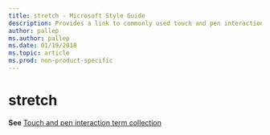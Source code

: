 ```yaml
---
title: stretch - Microsoft Style Guide
description: Provides a link to commonly used touch and pen interaction terms in Microsoft documents including 'stretch'.
author: pallep
ms.author: pallep
ms.date: 01/19/2018
ms.topic: article
ms.prod: non-product-specific
---
```


# stretch

**See** [Touch and pen interaction term collection](~/a-z-word-list-term-collections/term-collections/touch-pen-interaction-terms.md)
